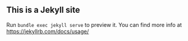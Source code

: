 ## This is a Jekyll site

Run `bundle exec jekyll serve` to preview it. You can find more info at https://jekyllrb.com/docs/usage/